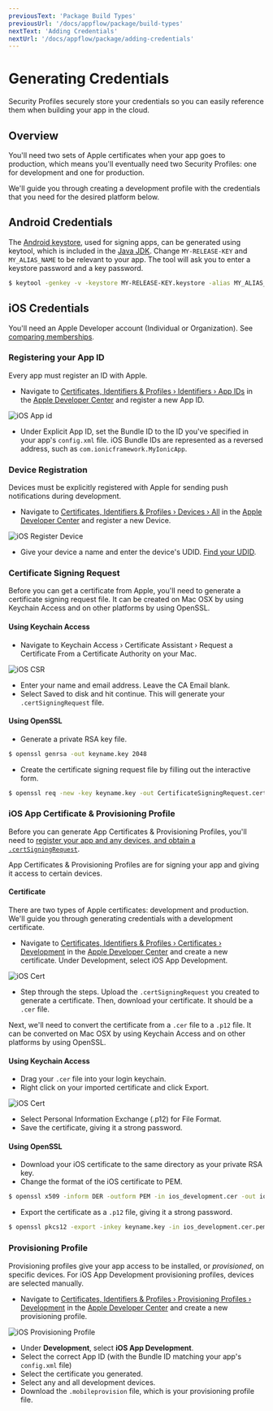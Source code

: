 ```yaml
---
previousText: 'Package Build Types'
previousUrl: '/docs/appflow/package/build-types'
nextText: 'Adding Credentials'
nextUrl: '/docs/appflow/package/adding-credentials'
---
```


# Generating Credentials

Security Profiles securely store your credentials so you can easily reference them when building your app in the cloud.

## Overview

You'll need two sets of Apple certificates when your app goes to production, which means you'll eventually need two Security Profiles: one for development and one for production.

We'll guide you through creating a development profile with the credentials that you need for the desired platform below.

## Android Credentials

The [Android keystore](https://developer.android.com/training/articles/keystore.html), used for signing apps, can be generated using keytool, which is included in the [Java JDK](http://www.oracle.com/technetwork/java/javase/downloads/jdk8-downloads-2133151.html). Change `MY-RELEASE-KEY` and `MY_ALIAS_NAME` to be relevant to your app. The tool will ask you to enter a keystore password and a key password.

```bash
$ keytool -genkey -v -keystore MY-RELEASE-KEY.keystore -alias MY_ALIAS_NAME -keyalg RSA -keysize 2048 -validity 10000
```

## iOS Credentials

You'll need an Apple Developer account (Individual or Organization). See [comparing memberships](https://developer.apple.com/support/compare-memberships/).

### Registering your App ID

Every app must register an ID with Apple.

* Navigate to [Certificates, Identifiers & Profiles › Identifiers › App IDs](https://developer.apple.com/account/ios/identifier/bundle) in the [Apple Developer Center](https://developer.apple.com/account) and register a new App ID.

![iOS App id](/docs/assets/img/appflow/ss-profiles-ios-app-id.png)

* Under Explicit App ID, set the Bundle ID to the ID you've specified in your app's `config.xml` file. iOS Bundle IDs are represented as a reversed address, such as `com.ionicframework.MyIonicApp`.

### Device Registration

Devices must be explicitly registered with Apple for sending push notifications during development.

* Navigate to [Certificates, Identifiers & Profiles › Devices › All](https://developer.apple.com/account/ios/device/) in the [Apple Developer Center](https://developer.apple.com/account) and register a new Device.

![iOS Register Device](/docs/assets/img/appflow/ss-profiles-ios-device-register-1.png)

* Give your device a name and enter the device's UDID. [Find your UDID](/services/profiles/ios-udid.html).

### Certificate Signing Request

Before you can get a certificate from Apple, you'll need to generate a certificate signing request file. It can be created on Mac OSX by using Keychain Access and on other platforms by using OpenSSL.

#### Using Keychain Access

* Navigate to Keychain Access › Certificate Assistant › Request a Certificate From a Certificate Authority on your Mac.

![iOS CSR](/docs/assets/img/appflow/ss-profiles-ios-csr.png)

* Enter your name and email address. Leave the CA Email blank.
* Select Saved to disk and hit continue. This will generate your `.certSigningRequest` file.

#### Using OpenSSL

* Generate a private RSA key file.

```bash
$ openssl genrsa -out keyname.key 2048
```

* Create the certificate signing request file by filling out the interactive form.

```bash
$ openssl req -new -key keyname.key -out CertificateSigningRequest.certSigningRequest
```

### iOS App Certificate & Provisioning Profile

Before you can generate App Certificates & Provisioning Profiles, you'll need to [register your app and any devices, and obtain a `.certSigningRequest`](#ios-setup).

App Certificates & Provisioning Profiles are for signing your app and giving it access to certain devices.

#### Certificate

There are two types of Apple certificates: development and production. We'll guide you through generating credentials with a development certificate.

* Navigate to [Certificates, Identifiers & Profiles › Certificates › Development](https://developer.apple.com/account/ios/certificate/development) in the [Apple Developer Center](https://developer.apple.com/account) and create a new certificate. Under Development, select iOS App Development.

![iOS Cert](/docs/assets/img/appflow/ss-profiles-ios-cert-1.png)

* Step through the steps. Upload the `.certSigningRequest` you created to generate a certificate. Then, download your certificate. It should be a `.cer` file.

Next, we'll need to convert the certificate from a `.cer` file to a `.p12` file. It can be converted on Mac OSX by using Keychain Access and on other platforms by using OpenSSL.

#### Using Keychain Access

* Drag your `.cer` file into your login keychain.
* Right click on your imported certificate and click Export.

![iOS Cert](/docs/assets/img/appflow/ss-profiles-ios-cert-2.png)

* Select Personal Information Exchange (.p12) for File Format.
* Save the certificate, giving it a strong password.

#### Using OpenSSL

* Download your iOS certificate to the same directory as your private RSA key.
* Change the format of the iOS certificate to PEM.

```bash
$ openssl x509 -inform DER -outform PEM -in ios_development.cer -out ios_development.cer.pem
```

* Export the certificate as a `.p12` file, giving it a strong password.

```bash
$ openssl pkcs12 -export -inkey keyname.key -in ios_development.cer.pem -out Certificates.p12
```

### Provisioning Profile

Provisioning profiles give your app access to be installed, or *provisioned*, on specific devices. For iOS App Development provisioning profiles, devices are selected manually.

* Navigate to [Certificates, Identifiers & Profiles › Provisioning Profiles › Development](https://developer.apple.com/account/ios/profile/limited) in the [Apple Developer Center](https://developer.apple.com/account) and create a new provisioning profile.

![iOS Provisioning Profile](/docs/assets/img/appflow/ss-profiles-ios-pp-1.png)

* Under **Development**, select **iOS App Development**.
* Select the correct App ID (with the Bundle ID matching your app's `config.xml` file)
* Select the certificate you generated.
* Select any and all development devices.
* Download the `.mobileprovision` file, which is your provisioning profile file.
